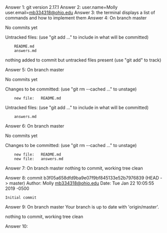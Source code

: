 Answer 1: git version 2.17.1
Answer 2: user.name=Molly
          user.email=mb334318@ohio.edu
Answer 3: the terminal displays a list of commands and how to implement them
Answer 4: On branch master

No commits yet

Untracked files:
  (use "git add <file>..." to include in what will be committed)

        README.md
        answers.md

nothing added to commit but untracked files present (use "git add" to track)

Answer 5: On branch master

No commits yet

Changes to be committed:
  (use "git rm --cached <file>..." to unstage)

        new file:   README.md

Untracked files:
  (use "git add <file>..." to include in what will be committed)

        answers.md

Answer 6: On branch master

No commits yet

Changes to be committed:
  (use "git rm --cached <file>..." to unstage)

        new file:   README.md
        new file:   answers.md

Answer 7: On branch master
nothing to commit, working tree clean

Answer 8: commit b3f05a658dfd9ba9e07f9bf845133e52b7976839 (HEAD -> master)
Author: Molly <mb334318@ohio.edu>
Date:   Tue Jan 22 10:05:55 2019 -0500

    Initial commit

Answer 9: On branch master
Your branch is up to date with 'origin/master'.

nothing to commit, working tree clean

Answer 10: 
